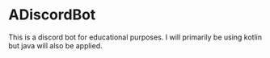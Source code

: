 # ADiscordBot

This is a discord bot for educational purposes. I will primarily be using kotlin but java will also be applied.


